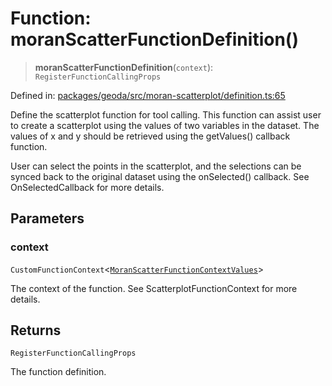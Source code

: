 # Function: moranScatterFunctionDefinition()

> **moranScatterFunctionDefinition**(`context`): `RegisterFunctionCallingProps`

Defined in: [packages/geoda/src/moran-scatterplot/definition.ts:65](https://github.com/GeoDaCenter/openassistant/blob/fd29806c870b11792765637bc0dc6fbb46bd3016/packages/geoda/src/moran-scatterplot/definition.ts#L65)

Define the scatterplot function for tool calling. This function can assist user to create a scatterplot using the values of two variables in the dataset.
The values of x and y should be retrieved using the getValues() callback function.

User can select the points in the scatterplot, and the selections can be synced back to the original dataset using the onSelected() callback.
See OnSelectedCallback for more details.

## Parameters

### context

`CustomFunctionContext`\<[`MoranScatterFunctionContextValues`](../type-aliases/MoranScatterFunctionContextValues.md)\>

The context of the function. See ScatterplotFunctionContext for more details.

## Returns

`RegisterFunctionCallingProps`

The function definition.
